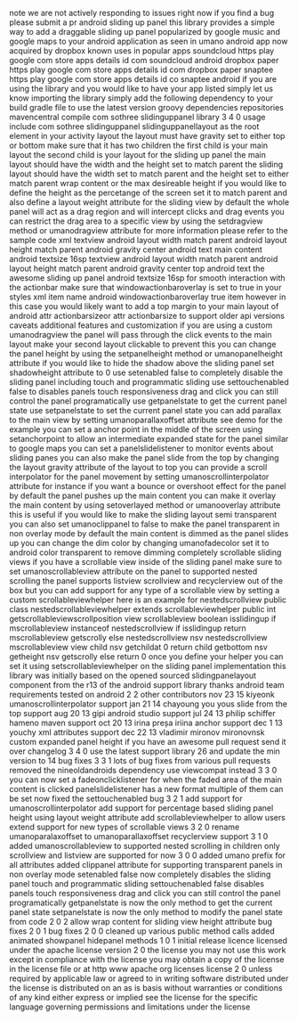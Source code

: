 note we are not actively responding to issues right now if you find a bug please submit a pr android sliding up panel this library provides a simple way to add a draggable sliding up panel popularized by google music and google maps to your android application as seen in umano android app now acquired by dropbox known uses in popular apps soundcloud https play google com store apps details id com soundcloud android dropbox paper https play google com store apps details id com dropbox paper snaptee https play google com store apps details id co snaptee android if you are using the library and you would like to have your app listed simply let us know importing the library simply add the following dependency to your build gradle file to use the latest version groovy dependencies repositories mavencentral compile com sothree slidinguppanel library 3 4 0 usage include com sothree slidinguppanel slidinguppanellayout as the root element in your activity layout the layout must have gravity set to either top or bottom make sure that it has two children the first child is your main layout the second child is your layout for the sliding up panel the main layout should have the width and the height set to match parent the sliding layout should have the width set to match parent and the height set to either match parent wrap content or the max desireable height if you would like to define the height as the percetange of the screen set it to match parent and also define a layout weight attribute for the sliding view by default the whole panel will act as a drag region and will intercept clicks and drag events you can restrict the drag area to a specific view by using the setdragview method or umanodragview attribute for more information please refer to the sample code xml textview android layout width match parent android layout height match parent android gravity center android text main content android textsize 16sp textview android layout width match parent android layout height match parent android gravity center top android text the awesome sliding up panel android textsize 16sp for smooth interaction with the actionbar make sure that windowactionbaroverlay is set to true in your styles xml item name android windowactionbaroverlay true item however in this case you would likely want to add a top margin to your main layout of android attr actionbarsizeor attr actionbarsize to support older api versions caveats additional features and customization if you are using a custom umanodragview the panel will pass through the click events to the main layout make your second layout clickable to prevent this you can change the panel height by using the setpanelheight method or umanopanelheight attribute if you would like to hide the shadow above the sliding panel set shadowheight attribute to 0 use setenabled false to completely disable the sliding panel including touch and programmatic sliding use settouchenabled false to disables panels touch responsiveness drag and click you can still control the panel programatically use getpanelstate to get the current panel state use setpanelstate to set the current panel state you can add parallax to the main view by setting umanoparallaxoffset attribute see demo for the example you can set a anchor point in the middle of the screen using setanchorpoint to allow an intermediate expanded state for the panel similar to google maps you can set a panelslidelistener to monitor events about sliding panes you can also make the panel slide from the top by changing the layout gravity attribute of the layout to top you can provide a scroll interpolator for the panel movement by setting umanoscrollinterpolator attribute for instance if you want a bounce or overshoot effect for the panel by default the panel pushes up the main content you can make it overlay the main content by using setoverlayed method or umanooverlay attribute this is useful if you would like to make the sliding layout semi transparent you can also set umanoclippanel to false to make the panel transparent in non overlay mode by default the main content is dimmed as the panel slides up you can change the dim color by changing umanofadecolor set it to android color transparent to remove dimming completely scrollable sliding views if you have a scrollable view inside of the sliding panel make sure to set umanoscrollableview attribute on the panel to supported nested scrolling the panel supports listview scrollview and recyclerview out of the box but you can add support for any type of a scrollable view by setting a custom scrollableviewhelper here is an example for nestedscrollview public class nestedscrollableviewhelper extends scrollableviewhelper public int getscrollableviewscrollposition view scrollableview boolean isslidingup if mscrollableview instanceof nestedscrollview if isslidingup return mscrollableview getscrolly else nestedscrollview nsv nestedscrollview mscrollableview view child nsv getchildat 0 return child getbottom nsv getheight nsv getscrolly else return 0 once you define your helper you can set it using setscrollableviewhelper on the sliding panel implementation this library was initially based on the opened sourced slidingpanelayout component from the r13 of the android support library thanks android team requirements tested on android 2 2 other contributors nov 23 15 kiyeonk umanoscrollinterpolator support jan 21 14 chayoung you yous slide from the top support aug 20 13 gipi android studio support jul 24 13 philip schiffer hameno maven support oct 20 13 irina preșa iriina anchor support dec 1 13 youchy xml attributes support dec 22 13 vladimir mironov mironovnsk custom expanded panel height if you have an awesome pull request send it over changelog 3 4 0 use the latest support library 26 and update the min version to 14 bug fixes 3 3 1 lots of bug fixes from various pull requests removed the nineoldandroids dependency use viewcompat instead 3 3 0 you can now set a fadeonclicklistener for when the faded area of the main content is clicked panelslidelistener has a new format multiple of them can be set now fixed the settouchenabled bug 3 2 1 add support for umanoscrollinterpolator add support for percentage based sliding panel height using layout weight attribute add scrollableviewhelper to allow users extend support for new types of scrollable views 3 2 0 rename umanoparalaxoffset to umanoparallaxoffset recyclerview support 3 1 0 added umanoscrollableview to supported nested scrolling in children only scrollview and listview are supported for now 3 0 0 added umano prefix for all attributes added clippanel attribute for supporting transparent panels in non overlay mode setenabled false now completely disables the sliding panel touch and programmatic sliding settouchenabled false disables panels touch responsiveness drag and click you can still control the panel programatically getpanelstate is now the only method to get the current panel state setpanelstate is now the only method to modify the panel state from code 2 0 2 allow wrap content for sliding view height attribute bug fixes 2 0 1 bug fixes 2 0 0 cleaned up various public method calls added animated showpanel hidepanel methods 1 0 1 initial release licence licensed under the apache license version 2 0 the license you may not use this work except in compliance with the license you may obtain a copy of the license in the license file or at http www apache org licenses license 2 0 unless required by applicable law or agreed to in writing software distributed under the license is distributed on an as is basis without warranties or conditions of any kind either express or implied see the license for the specific language governing permissions and limitations under the license